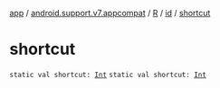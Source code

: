 [app](../../../index.md) / [android.support.v7.appcompat](../../index.md) / [R](../index.md) / [id](index.md) / [shortcut](.)

# shortcut

`static val shortcut: `[`Int`](https://kotlinlang.org/api/latest/jvm/stdlib/kotlin/-int/index.html)
`static val shortcut: `[`Int`](https://kotlinlang.org/api/latest/jvm/stdlib/kotlin/-int/index.html)